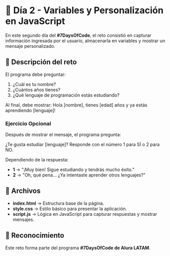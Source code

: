# 📘 Día 2 - Variables y Personalización en JavaScript

En este segundo día del **#7DaysOfCode**, el reto consistió en capturar información ingresada por el usuario, almacenarla en variables y mostrar un mensaje personalizado.

## 📝 Descripción del reto
El programa debe preguntar:
1. ¿Cuál es tu nombre?
2. ¿Cuántos años tienes?
3. ¿Qué lenguaje de programación estás estudiando?

Al final, debe mostrar:
Hola [nombre], tienes [edad] años y ya estás aprendiendo [lenguaje]!


### Ejercicio Opcional
Después de mostrar el mensaje, el programa pregunta:


¿Te gusta estudiar [lenguaje]? Responde con el número 1 para SÍ o 2 para NO.


Dependiendo de la respuesta:
- **1** → "¡Muy bien! Sigue estudiando y tendrás mucho éxito."
- **2** → "Oh, qué pena... ¿Ya intentaste aprender otros lenguajes?"

## 📂 Archivos
- **index.html** → Estructura base de la página.
- **style.css** → Estilo básico para presentar la aplicación.
- **script.js** → Lógica en JavaScript para capturar respuestas y mostrar mensajes.

## 🙌 Reconocimiento
Este reto forma parte del programa **#7DaysOfCode de Alura LATAM**.